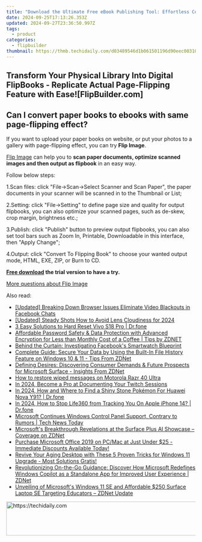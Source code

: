 ```yaml
---
title: "Download the Ultimate Free eBook Publishing Tool: Effortless Conversion From Text to PDF"
date: 2024-09-25T17:13:26.353Z
updated: 2024-09-27T23:36:50.997Z
tags:
  - product
categories:
  - flipbuilder
thumbnail: https://thmb.techidaily.com/d03489546d1b061501196d90eec003105f028cda35360df03f790bed178f4837.jpg
---
```


## Transform Your Physical Library Into Digital FlipBooks - Replicate Actual Page-Flipping Feature with Ease![FlipBuilder.com]

## Can I convert paper books to ebooks with same page-flipping effect?

If you want to upload your paper books on website, or put your photos to a gallery with page-flipping effect, you can try **Flip Image**. 

[Flip Image](https://tools.techidaily.com/flipbuilder/products/) can help you to **scan paper documents, optimize scanned images and then output as flipbook** in an easy way.

Follow below steps:

1.Scan files: click "File->Scan->Select Scanner and Scan Paper", the paper documents in your scanner will be scanned in to the Thumbnail or List;

2.Setting: click "File->Setting" to define page size and quality for output flipbooks, you can also optimize your scanned pages, such as de-skew, crop margin, brightness etc.;

3.Publish: click "Publish" button to preview output flipbooks, you can also set tool bars such as Zoom In, Printable, Downloadable in this interface, then "Apply Change";

4.Output: click "Convert To Flipping Book" to choose your wanted output mode, HTML, EXE, ZIP, or Burn to CD.

**[Free download](https://tools.techidaily.com/flipbuilder/products/) the trial version to have a try.** 

[More questions about Flip Image](https://tools.techidaily.com/flipbuilder/products/)

<ins class="adsbygoogle"
     style="display:block"
     data-ad-format="autorelaxed"
     data-ad-client="ca-pub-7571918770474297"
     data-ad-slot="1223367746"></ins>

<ins class="adsbygoogle"
     style="display:block"
     data-ad-client="ca-pub-7571918770474297"
     data-ad-slot="8358498916"
     data-ad-format="auto"
     data-full-width-responsive="true"></ins>

<span class="atpl-alsoreadstyle">Also read:</span>
<div><ul>
<li><a href="https://extra-resources.techidaily.com/updated-breaking-down-browser-issues-eliminate-video-blackouts-in-facebook-chats/"><u>[Updated] Breaking Down Browser Issues Eliminate Video Blackouts in Facebook Chats</u></a></li>
<li><a href="https://fox-friendly.techidaily.com/updated-steady-shots-how-to-avoid-lens-cloudiness-for-2024/"><u>[Updated] Steady Shots How to Avoid Lens Cloudiness for 2024</u></a></li>
<li><a href="https://phone-solutions.techidaily.com/3-easy-solutions-to-hard-reset-vivo-s18-pro-drfone-by-drfone-reset-android-reset-android/"><u>3 Easy Solutions to Hard Reset Vivo S18 Pro | Dr.fone</u></a></li>
<li><a href="https://app-tips.techidaily.com/affordable-password-safety-and-data-protection-with-advanced-encryption-for-less-than-monthly-cost-of-a-coffee-tips-by-zdnet/"><u>Affordable Password Safety & Data Protection with Advanced Encryption for Less than Monthly Cost of a Coffee | Tips by ZDNET</u></a></li>
<li><a href="https://facebook.techidaily.com/behind-the-curtain-investigating-facebooks-smartwatch-blueprint/"><u>Behind the Curtain: Investigating Facebook's Smartwatch Blueprint</u></a></li>
<li><a href="https://win-deluxe.techidaily.com/complete-guide-secure-your-data-by-using-the-built-in-file-history-feature-on-windows-10-and-11-tips-from-zdnet/"><u>Complete Guide: Secure Your Data by Using the Built-In File History Feature on Windows 10 & 11 - Tips From ZDNet</u></a></li>
<li><a href="https://win-deluxe.techidaily.com/defining-desires-discovering-consumer-demands-and-future-prospects-for-microsoft-surface-insights-from-zdnet/"><u>Defining Desires: Discovering Consumer Demands & Future Prospects for Microsoft Surface - Insights From ZDNet</u></a></li>
<li><a href="https://blog-min.techidaily.com/how-to-restore-wiped-messages-on-motorola-razr-40-ultra-by-fonelab-android-recover-messages/"><u>How to restore wiped messages on Motorola Razr 40 Ultra</u></a></li>
<li><a href="https://video-capture.techidaily.com/in-2024-become-a-pro-at-documenting-your-twitch-sessions/"><u>In 2024, Become a Pro at Documenting Your Twitch Sessions</u></a></li>
<li><a href="https://android-pokemon-go.techidaily.com/in-2024-how-and-where-to-find-a-shiny-stone-pokemon-for-huawei-nova-y91-drfone-by-drfone-virtual-android/"><u>In 2024, How and Where to Find a Shiny Stone Pokémon For Huawei Nova Y91? | Dr.fone</u></a></li>
<li><a href="https://review-topics.techidaily.com/in-2024-how-to-stop-life360-from-tracking-you-on-apple-iphone-14-drfone-by-drfone-virtual-ios/"><u>In 2024, How to Stop Life360 from Tracking You On Apple iPhone 14? | Dr.fone</u></a></li>
<li><a href="https://win-deluxe.techidaily.com/microsoft-continues-windows-control-panel-support-contrary-to-rumors-tech-news-today/"><u>Microsoft Continues Windows Control Panel Support, Contrary to Rumors | Tech News Today</u></a></li>
<li><a href="https://win-deluxe.techidaily.com/microsofts-breakthrough-revelations-at-the-surface-plus-ai-showcase-coverage-on-zdnet/"><u>Microsoft's Breakthrough Revelations at the Surface Plus AI Showcase – Coverage on ZDNet</u></a></li>
<li><a href="https://win-deluxe.techidaily.com/purchase-microsoft-office-2019-on-pcmac-at-just-under-25-immediate-discounts-available-today/"><u>Purchase Microsoft Office 2019 on PC/Mac at Just Under $25 - Immediate Discounts Available Today!</u></a></li>
<li><a href="https://win-deluxe.techidaily.com/revive-your-aging-desktop-with-these-5-proven-tricks-for-windows-11-upgrade-most-solutions-gratis/"><u>Revive Your Aging Desktop with These 5 Proven Tricks for Windows 11 Upgrade - Most Solutions Gratis!</u></a></li>
<li><a href="https://win-deluxe.techidaily.com/revolutionizing-on-the-go-guidance-discover-how-microsoft-redefines-windows-copilot-as-a-standalone-app-for-improved-user-experience-zdnet/"><u>Revolutionizing On-the-Go Guidance: Discover How Microsoft Redefines Windows Copilot as a Standalone App for Improved User Experience | ZDNet</u></a></li>
<li><a href="https://win-deluxe.techidaily.com/unveiling-of-microsofts-windows-11-se-and-affordable-250-surface-laptop-se-targeting-educators-zdnet-update/"><u>Unveiling of Microsoft's Windows 11 SE and Affordable $250 Surface Laptop SE Targeting Educators – ZDNet Update</u></a></li>
</ul></div>

<!-- affiliate ads begin -->
<a href="https://appsumo.8odi.net/c/5597632/2037318/7443" target="_top" id="2037318">
  <img src="//a.impactradius-go.com/display-ad/7443-2037318" border="0" alt="https://techidaily.com" width="728" height="90"/>
</a>
<img height="0" width="0" src="https://appsumo.8odi.net/i/5597632/2037318/7443" style="position:absolute;visibility:hidden;" border="0" />
<!-- affiliate ads end -->

